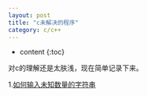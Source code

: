 ```yaml
---
layout: post
title: "c未解决的程序"
category: c/c++
---
```


* content
{:toc}

对c的理解还是太肤浅，现在简单记录下来。

1.[如何输入未知数量的字符串](https://www.hackerrank.com/challenges/30-dictionaries-and-maps)
